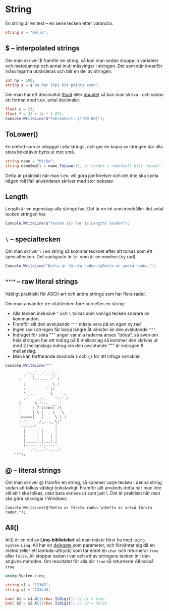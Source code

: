 # String

En string är en text – en serie tecken efter varandra.

```csharp
string s = "Hello";
```

## $ – interpolated strings

Om man skriver $ framför en string, så kan man sedan stoppa in variabler och metodanrop och annat inuti måsvingar i stringen. Det som står innanför måsvingarna utvärderas och blir en del av stringen.

```csharp
int hp = 100;
string s = $"Du har {hp} hit points kvar";
```

Om man har ett decimaltal ([float](../../grundlaeggande/datatyper/#float) eller [double](../../grundlaeggande/datatyper/#double)) så kan man skriva : och sedan ett format med t.ex. antal decimaler.

```csharp
float c = 23;
float f = 32 + (c * 1.8f);
Console.WriteLine($"Fahrenheit: {f:00.00}");
```

## ToLower()

En metod som är inbyggd i alla strings, och ger en kopia av stringen där alla stora bokstäver bytts ut mot små.

```csharp
string name = "Micke";
string nameSmall = name.ToLower(); // värdet i nameSmall blir "micke".
```

Detta är praktiskt när man t.ex. vill göra jämförelser och det inte ska spela någon roll ifall användaren skriver med stor bokstav.

## Length

Length är en egenskap alla strings har. Det är en int som innehåller det antal tecken stringen har.

```csharp
Console.WriteLine($"Texten {s} har {s.Length} tecken");
```

## `\` – specialtecken

Om man skriver `\` i en string så kommer tecknet efter att tolkas som ett specialtecken. Det vanligaste är `\n`, som är en newline (ny rad).

```csharp
Console.WriteLine("Detta är första raden.\nDetta är andra raden.");
```

## `"""` – raw literal strings

Väldigt praktiskt för ASCII-art och andra strings som har flera rader.

Om man använder tre citattecken före och efter en string:

* Alla tecken inklusive `"` och `\` tolkas som vanliga tecken snarare än kommandon.
* Framför allt den avslutande `"""` måste vara på en egen ny rad
* Ingen rad i stringen får börja längre åt vänster än den avslutande `"""`.
* Indraget för sista """ anger var alla raderna anses "börja", så även om hela stringen har ett indrag på 8 mellanslag så kommer den skrivas ut med 2 mellanslags indrag om den avslutande """ är indragen 6 mellanslag.
* Man kan fortfarande använda `$` och `{}` för att infoga variabler.

```csharp
Console.WriteLine("""
          _  .   .   .
        .' '; '-' '-'|-.
      (     '------.'  )
        ;            \ /
        :     '   ' |/
        '._._       \    .;
        .-'   ;--.    '--' /
      /      \-'---.___.'
      |     / 7 \(>o<) /\
      |     | \ |  . \   \
      |=====|   |  .  \ |-)
      |-'-'   ./_.-._.\|"
      '-.----'        |
        |       |     |
        |     | |   | |
        |_____|_|___|_|
        (-------',----'.
          '-'-----'-----'         
    """);
```

## @ – literal strings

Om man skriver @ framför en string, så kommer varje tecken i denna string sedan att tolkas väldigt bokstavligt. Framför allt används detta när man inte vill att \ ska tolkas, utan bara skrivas ut som just \\. Det är praktiskt när man ska göra sökvägar i Windows.

```
Console.WriteLine(@"Detta är första raden.\nDetta är också första rader.");
```

## All()

All() är en del av **Linq-biblioteket** så man måste först ha med `using System.Linq`. All har en [delegate ](../../grundlaeggande/delegates.md)som parameter, och förväntar sig då en metod (eller ett lambda-uttryck) som tar emot en `char` och returnerar `true` eller `false`. All stoppar sedan i var och ett av stringens tecken in i den angivna metoden. Om resultatet för alla blir `true` så returnerar All också `true`.

```csharp
using System.Linq;

string s1 = "12345";
string s2 = "123a45;

bool b1 = s1.All(char.IsDigit); // b1 = true
bool b2 = s2.All(char.IsDigit); // b2 = false
```

